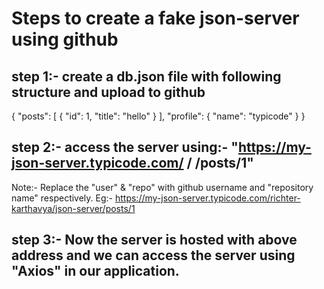 # Steps to create a fake json-server using github

## step 1:- create a db.json file with following structure and upload to github

{
    "posts": [
        {
            "id": 1,
            "title": "hello"
        }
    ],
    "profile": {
        "name": "typicode"
    }
}

## step 2:- access the server using:- "https://my-json-server.typicode.com/ <user> / <repo> /posts/1"
Note:- Replace the "user" & "repo" with github username and "repository name" respectively.
Eg:- https://my-json-server.typicode.com/richter-karthavya/json-server/posts/1

## step 3:- Now the server is hosted with above address and we can access the server using "Axios" in our application.
